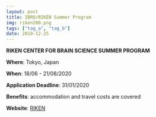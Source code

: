 ```yaml
---
layout: post
title: IBRO/RIKEN Summer Program 
img: riken200.png
tags: ["tag_a", "tag_b"]
date: 2019-12-25
---
```


**RIKEN CENTER FOR BRAIN SCIENCE SUMMER PROGRAM**

**Where**: Tokyo, Japan

**When**: 18/06 - 21/08/2020 

**Application Deadline**: 31/01/2020  

**Benefits**: accommodation and travel costs are covered

**Website**: [RIKEN](https://cbs.riken.jp/en/summer/)

